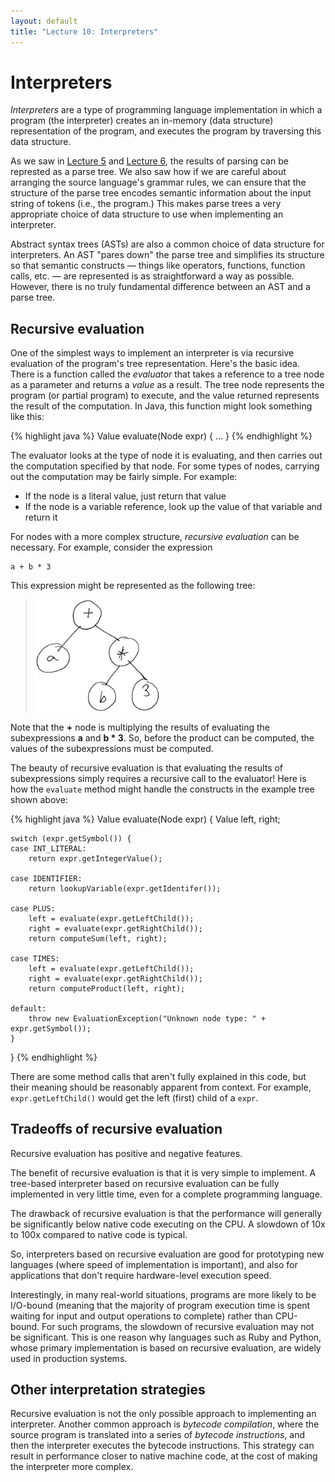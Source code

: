 ```yaml
---
layout: default
title: "Lecture 10: Interpreters"
---
```


# Interpreters

*Interpreters* are a type of programming language implementation in which a program (the interpreter) creates an in-memory (data structure) representation of the program, and executes the program by traversing this data structure.

As we saw in [Lecture 5](lecture05.html) and [Lecture 6](lecture06.html), the results of parsing can be represted as a parse tree.  We also saw how if we are careful about arranging the source language's grammar rules, we can ensure that the structure of the parse tree encodes semantic information about the input string of tokens (i.e., the program.)  This makes parse trees a very appropriate choice of data structure to use when implementing an interpreter.

Abstract syntax trees (ASTs) are also a common choice of data structure for interpreters.  An AST "pares down" the parse tree and simplifies its structure so that semantic constructs &mdash; things like operators, functions, function calls, etc. &mdash; are represented is as straightforward a way as possible.  However, there is no truly fundamental difference between an AST and a parse tree.

## Recursive evaluation

One of the simplest ways to implement an interpreter is via recursive evaluation of the program's tree representation.  Here's the basic idea.  There is a function called the *evaluator* that takes a reference to a tree node as a parameter and returns a *value* as a result.  The tree node represents the program (or partial program) to execute, and the value returned represents the result of the computation.  In Java, this function might look something like this:

{% highlight java %}
Value evaluate(Node expr) {
    ...
}
{% endhighlight %}

The evaluator looks at the type of node it is evaluating, and then carries out the computation specified by that node.  For some types of nodes, carrying out the computation may be fairly simple.  For example:

* If the node is a literal value, just return that value
* If the node is a variable reference, look up the value of that variable and return it

For nodes with a more complex structure, *recursive evaluation* can be necessary.  For example, consider the expression

    a + b * 3

This expression might be represented as the following tree:

> <img style="width: 200px;" src="img/aPlusBTimes3AST.png" alt="AST of the expression a + b * 3">

Note that the **+** node is multiplying the results of evaluating the subexpressions **a** and <b>b * 3</b>.  So, before the product can be computed, the values of the subexpressions must be computed.

The beauty of recursive evaluation is that evaluating the results of subexpressions simply requires a recursive call to the evaluator!  Here is how the `evaluate` method might handle the constructs in the example tree shown above:

{% highlight java %}
Value evaluate(Node expr) {
    Value left, right;

    switch (expr.getSymbol()) {
    case INT_LITERAL:
        return expr.getIntegerValue();

    case IDENTIFIER:
        return lookupVariable(expr.getIdentifer());

    case PLUS:
        left = evaluate(expr.getLeftChild());
        right = evaluate(expr.getRightChild());
        return computeSum(left, right);

    case TIMES:
        left = evaluate(expr.getLeftChild());
        right = evaluate(expr.getRightChild());
        return computeProduct(left, right);

    default:
        throw new EvaluationException("Unknown node type: " + expr.getSymbol());
    }
}
{% endhighlight %}

There are some method calls that aren't fully explained in this code, but their meaning should be reasonably apparent from context.  For example, `expr.getLeftChild()` would get the left (first) child of a `expr`.

## Tradeoffs of recursive evaluation

Recursive evaluation has positive and negative features.

The benefit of recursive evaluation is that it is very simple to implement.  A tree-based interpreter based on recursive evaluation can be fully implemented in very little time, even for a complete programming language.

The drawback of recursive evaluation is that the performance will generally be significantly below native code executing on the CPU.  A slowdown of 10x to 100x compared to native code is typical.

So, interpreters based on recursive evaluation are good for prototyping new languages (where speed of implementation is important), and also for applications that don't require hardware-level execution speed.

Interestingly, in many real-world situations, programs are more likely to be I/O-bound (meaning that the majority of program execution time is spent waiting for input and output operations to complete) rather than CPU-bound.  For such programs, the slowdown of recursive evaluation may not be significant.  This is one reason why languages such as Ruby and Python, whose primary implementation is based on recursive evaluation, are widely used in production systems.

## Other interpretation strategies

Recursive evaluation is not the only possible approach to implementing an interpreter.  Another common approach is *bytecode compilation*, where the source program is translated into a series of *bytecode instructions*, and then the interpreter executes the bytecode instructions.  This strategy can result in performance closer to native machine code, at the cost of making the interpreter more complex.

<!-- vim:set wrap: ­-->
<!-- vim:set linebreak: -->
<!-- vim:set nolist: -->
